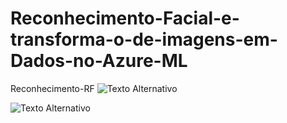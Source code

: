 # Reconhecimento-Facial-e-transforma-o-de-imagens-em-Dados-no-Azure-ML
Reconhecimento-RF
![Texto Alternativo](https://drive.google.com/file/d/1_3wmybxKK-KZSGyFKE5_pDVyMDkfaH8N/view?usp=drive_link)

![Texto Alternativo]([C:\Users\User\OneDrive\Imagens](https://drive.google.com/file/d/143ryPGgfryrx1MUPqcF2BhGViW0pnQCB/view?usp=drive_link))
